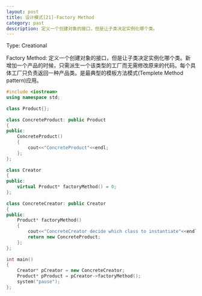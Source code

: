 ```yaml
---
layout: post
title: 设计模式[21]-Factory Method
category: past
description: 定义一个创建对象的接口，但是让子类决定实例化哪个类。
---
```


Type: Creational

Factory Method: 定义一个创建对象的接口，但是让子类决定实例化哪个类。新增加一个产品的时候，只需派生一个该类型的工厂而无需修改原来的代码。每个具体工厂只负责返回一种产品类。是最典型的模板方法模式(Templete Method pattern)应用。

```cpp
#include <iostream>  
using namespace std;  
  
class Product{};  
  
class ConcreteProduct: public Product  
{  
public:  
    ConcreteProduct()  
    {  
        cout<<"ConcreteProduct"<<endl;  
    };  
};  
  
class Creator  
{  
public:  
    virtual Product* factoryMethod() = 0;  
};  
  
class ConcreteCreator: public Creator  
{  
public:  
    Product* factoryMethod()  
    {  
        cout<<"ConcreteCreator decide which class to instantiate"<<endl;  
        return new ConcreteProduct;  
    };  
};  
  
int main()  
{  
    Creator* pCreator = new ConcreteCreator;  
    Product* pProduct = pCreator->factoryMethod();  
    system("pause");  
}; 
```